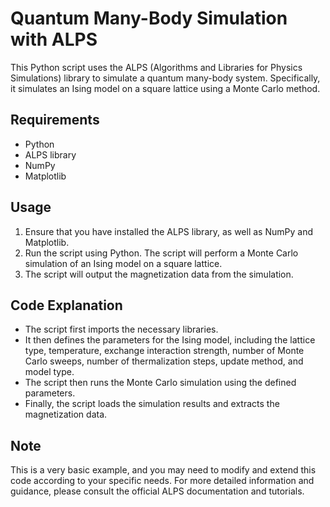 # ****Quantum Many-Body Simulation with ALPS****

This Python script uses the ALPS (Algorithms and Libraries for Physics Simulations) library to simulate a quantum many-body system. Specifically, it simulates an Ising model on a square lattice using a Monte Carlo method.

## ****Requirements****

- Python
- ALPS library
- NumPy
- Matplotlib

## ****Usage****

1. Ensure that you have installed the ALPS library, as well as NumPy and Matplotlib.
2. Run the script using Python. The script will perform a Monte Carlo simulation of an Ising model on a square lattice.
3. The script will output the magnetization data from the simulation.

## ****Code Explanation****

- The script first imports the necessary libraries.
- It then defines the parameters for the Ising model, including the lattice type, temperature, exchange interaction strength, number of Monte Carlo sweeps, number of thermalization steps, update method, and model type.
- The script then runs the Monte Carlo simulation using the defined parameters.
- Finally, the script loads the simulation results and extracts the magnetization data.

## ****Note****

This is a very basic example, and you may need to modify and extend this code according to your specific needs. For more detailed information and guidance, please consult the official ALPS documentation and tutorials.
